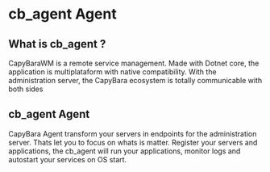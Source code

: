 # cb_agent Agent
## What is cb_agent ?

CapyBaraWM is a remote service management. Made with Dotnet core, the application is multiplataform with native compatibility. With the administration server, the CapyBara ecosystem is totally communicable with both sides
## cb_agent Agent
CapyBara Agent transform your servers in endpoints for the administration server. Thats let you to focus on whats is matter. Register your servers and applications, the cb_agent will run your applications, monitor logs and autostart your services on OS start.